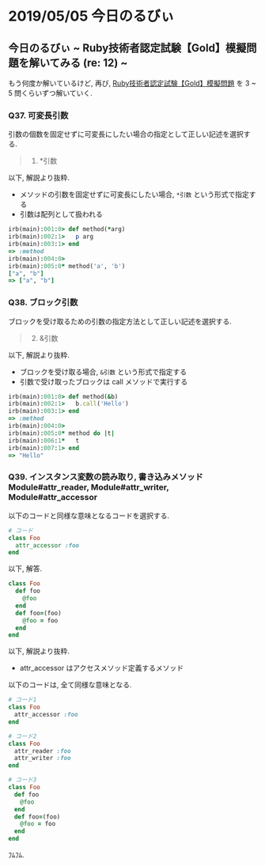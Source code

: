 # 2019/05/05 今日のるびぃ

## 今日のるびぃ ~ Ruby技術者認定試験【Gold】模擬問題を解いてみる (re: 12) ~

もう何度か解いているけど, 再び, [Ruby技術者認定試験【Gold】模擬問題](https://www.school.ctc-g.co.jp/ruby/training_ruby_gold_01_10.html) を 3 ~ 5 問くらいずつ解いていく.

### Q37. 可変長引数

引数の個数を固定せずに可変長にしたい場合の指定として正しい記述を選択する.

> 1. \*引数

以下, 解説より抜粋.

* メソッドの引数を固定せずに可変長にしたい場合, `*引数` という形式で指定する
* 引数は配列として扱われる

```ruby
irb(main):001:0> def method(*arg)
irb(main):002:1>   p arg
irb(main):003:1> end
=> :method
irb(main):004:0> 
irb(main):005:0* method('a', 'b')
["a", "b"]
=> ["a", "b"]
```

### Q38. ブロック引数

ブロックを受け取るための引数の指定方法として正しい記述を選択する.

>2. &引数

以下, 解説より抜粋.

* ブロックを受け取る場合, `&引数` という形式で指定する
* 引数で受け取ったブロックは call メソッドで実行する

```ruby
irb(main):001:0> def method(&b)
irb(main):002:1>   b.call('Hello')
irb(main):003:1> end
=> :method
irb(main):004:0> 
irb(main):005:0* method do |t|
irb(main):006:1*   t
irb(main):007:1> end
=> "Hello"
```

### Q39. インスタンス変数の読み取り, 書き込みメソッド Module#attr_reader, Module#attr_writer, Module#attr_accessor

以下のコードと同様な意味となるコードを選択する.

```ruby
# コード
class Foo
  attr_accessor :foo
end
```

以下, 解答.

```ruby
class Foo
  def foo
    @foo
  end
  def foo=(foo)
    @foo = foo
  end
end
```

以下, 解説より抜粋.

* attr_accessor はアクセスメソッド定義するメソッド

以下のコードは, 全て同様な意味となる.

```ruby
# コード1
class Foo
　attr_accessor :foo
end

# コード2
class Foo
　attr_reader :foo
　attr_writer :foo
end

# コード3
class Foo
　def foo
　　@foo
　end
　def foo=(foo)
　　@foo = foo
　end
end
```

ﾌﾑﾌﾑ.

